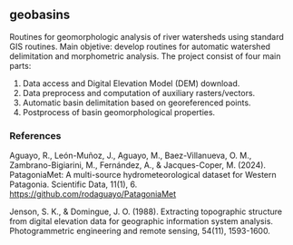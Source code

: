 ## geobasins

Routines for geomorphologic analysis of river watersheds using standard GIS
routines. Main objetive: develop routines for automatic watershed delimitation and morphometric analysis. The project consist of four main parts: 

1) Data access and Digital Elevation Model (DEM) download. 
2) Data preprocess and computation of auxiliary rasters/vectors.
3) Automatic basin delimitation based on georeferenced points.
4) Postprocess of basin geomorphological properties.

### References 

Aguayo, R., León-Muñoz, J., Aguayo, M., Baez-Villanueva, O. M., Zambrano-Bigiarini, M., Fernández, A., & Jacques-Coper, M. (2024). PatagoniaMet: A multi-source hydrometeorological dataset for Western Patagonia. Scientific Data, 11(1), 6. https://github.com/rodaguayo/PatagoniaMet

Jenson, S. K., & Domingue, J. O. (1988). Extracting topographic structure from digital elevation data for geographic information system analysis. Photogrammetric engineering and remote sensing, 54(11), 1593-1600.